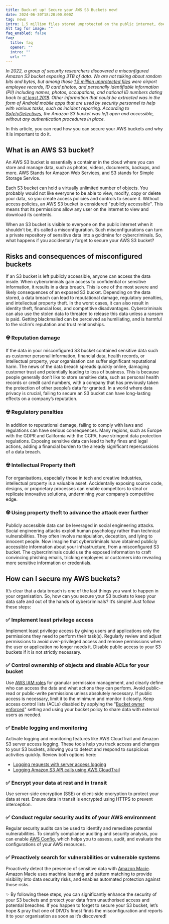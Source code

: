 ```yaml
---
title: Buck-et up! Secure your AWS S3 Buckets now!
date: 2024-06-30T18:20:00.000Z
tag: news
intro: 1.5 million files stored unprotected on the public internet, does this still happen? Unfortunately, yes, it still happens. Despite our familiarity with security policies, controls, and best practices. In this article, you can read how you can secure your AWS S3 buckets and why it is important to do it.
Alt tag for image: ""
faq_enabled: false
faq:
  title: faq
  opener: ""
  intro: ""
  url: ""
---
```

*In 2022, a group of security researchers discovered a misconfigured Amazon S3 bucket exposing 3TB of data. We are not talking about random bits and bytes, but among those [1.5 million unprotected files](https://www.skyhighsecurity.com/about/resources/intelligence-digest/unsecured-servers-can-put-lives-at-stake.html?eid=evpxmdrt&smcid=lnp&utm_source=linkedin&utm_medium=paidsocial&utm_campaign=skyhighsecuritybrandlaunch_jp&utm_content=plane&utm_term=q4_2022) were airport employee records, ID card photos, and personally identifiable information (PII) including names, photos, occupations, and national ID numbers dating back to [at least 2018](https://www.safetydetectives.com/news/securitas-leak-report/). Other information that could be extracted was in the form of Android mobile apps that are used by security personnel to help with various tasks, such as incident reporting. According to [SafetyDetectives](https://www.safetydetectives.com/news/securitas-leak-report/), the Amazon S3 bucket was left open and accessible, without any authentication procedures in place.*

In this article, you can read how you can secure your AWS buckets and why it is important to do it.

## What is an AWS S3 bucket?

An AWS S3 bucket is essentially a container in the cloud where you can store and manage data, such as photos, videos, documents, backups, and more. AWS Stands for Amazon Web Services, and S3 stands for Simple Storage Service.

Each S3 bucket can hold a virtually unlimited number of objects. You probably would not like everyone to be able to view, modify, copy or delete your data, so you create access policies and controls to secure it. Without access policies, an AWS S3 bucket is considered "publicly accessible". This means that its permissions allow any user on the internet to view and download its contents.

When an S3 bucket is visible to everyone on the public internet when it shouldn’t be, it’s called a misconfiguration. Such misconfigurations can turn a private repository of sensitive data into a goldmine for cybercriminals. So, what happens if you accidentally forget to secure your AWS S3 bucket?

## Risks and consequences of misconfigured buckets

If an S3 bucket is left publicly accessible, anyone can access the data inside. When cybercriminals gain access to confidential or sensitive information, it results in a data breach. This is one of the most severe and likely consequences of an exposed S3 bucket. Depending on the data stored, a data breach can lead to reputational damage, regulatory penalties, and intellectual property theft. In the worst cases, it can also result in identity theft, financial loss, and competitive disadvantages. Cybercriminals can also use the stolen data to threaten to release this data unless a ransom is paid. Getting blackmailed can be perceived as humiliating, and is harmful to the victim’s reputation and trust relationships.

### ☢️ Reputation damage

If the data in your misconfigured S3 bucket contained sensitive data such as customer personal information, financial data, health records, or intellectual property, your organisation can suffer significant reputational harm. The news of the data breach spreads quickly online, damaging customer trust and potentially leading to loss of business. This is because people generally don’t like to store sensitive data, such as personal health records or credit card numbers, with a company that has previously taken the protection of other people’s data for granted. In a world where data privacy is crucial, failing to secure an S3 bucket can have long-lasting effects on a company’s reputation.

### ☢️ Regulatory penalties

In addition to reputational damage, failing to comply with laws and regulations can have serious consequences. Many regions, such as Europe with the GDPR and California with the CCPA, have stringent data protection regulations. Exposing sensitive data can lead to hefty fines and legal actions, adding a financial burden to the already significant repercussions of a data breach.

### ☢️ Intellectual Property theft

For organisations, especially those in tech and creative industries, intellectual property is a valuable asset. Accidentally exposing source code, designs, or proprietary processes can enable competitors to steal or replicate innovative solutions, undermining your company’s competitive edge.

### ☢️ Using property theft to advance the attack ever further

Publicly accessible data can be leveraged in social engineering attacks. Social engineering attacks exploit human psychology rather than technical vulnerabilities. They often involve manipulation, deception, and lying to innocent people. Now imagine that cybercriminals have obtained publicly accessible information about your infrastructure, from a misconfigured S3 bucket. The cybercriminals could use the exposed information to craft convincing phishing emails, tricking employees or customers into revealing more sensitive information or credentials.

## How can I secure my AWS buckets?

It’s clear that a data breach is one of the last things you want to happen in your organisation. So, how can you secure your S3 buckets to keep your data safe and out of the hands of cybercriminals? It’s simple! Just follow these steps:

### ✅ Implement least privilege access

Implement least privilege access by giving users and applications only the permissions they need to perform their task(s). Regularly review and adjust permissions to avoid over-privileged access and remove permissions when the user or application no longer needs it. Disable public access to your S3 buckets if it is not strictly necessary.

### ✅ Control ownership of objects and disable ACLs for your bucket 

Use [AWS IAM roles](https://docs.aws.amazon.com/IAM/latest/UserGuide/id_roles.html) for granular permission management, and clearly define who can access the data and what actions they can perform. Avoid public-read or public-write permissions unless absolutely necessary. If public access is necessary, limit it to the minimum and monitor it closely. Keep access control lists (ACLs) disabled by applying the "[Bucket owner enforced](https://docs.aws.amazon.com/AmazonS3/latest/userguide/about-object-ownership.html)" setting and using your bucket policy to share data with external users as needed.

### ✅ Enable logging and monitoring

Activate logging and monitoring features like AWS CloudTrail and Amazon S3 server access logging. These tools help you track access and changes to your S3 buckets, allowing you to detect and respond to suspicious activities quickly. Review both options here:

- [Logging requests with server access logging](https://docs.aws.amazon.com/AmazonS3/latest/userguide/ServerLogs.html)
- [Logging Amazon S3 API calls using AWS CloudTrail](https://docs.aws.amazon.com/AmazonS3/latest/userguide/cloudtrail-logging.html)

### ✅ Encrypt your data at rest and in transit

Use server-side encryption (SSE) or client-side encryption to protect your data at rest. Ensure data in transit is encrypted using HTTPS to prevent interception.

### ✅ Conduct regular security audits of your AWS environment

Regular security audits can be used to identify and remediate potential vulnerabilities. To simplify compliance auditing and security analysis, you can enable [AWS Config](https://docs.aws.amazon.com/config/latest/developerguide/gs-console.html), which helps you to assess, audit, and evaluate the configurations of your AWS resources.

### ✅ Proactively search for vulnerabilities or vulnerable systems

Proactively detect the presence of sensitive data with [Amazon Macie](https://docs.aws.amazon.com/macie/latest/user/what-is-macie.html). Amazon Macie uses machine learning and pattern matching to provide visibility into data security risks, and enables automated protection against those risks.

✨ By following these steps, you can significantly enhance the security of your S3 buckets and protect your data from unauthorised access and potential breaches. If you happen to forget to secure your S3 bucket, let’s hope & pray that one of DIVD’s finest finds the misconfiguration and reports it to your organisation as soon as it’s discovered!
